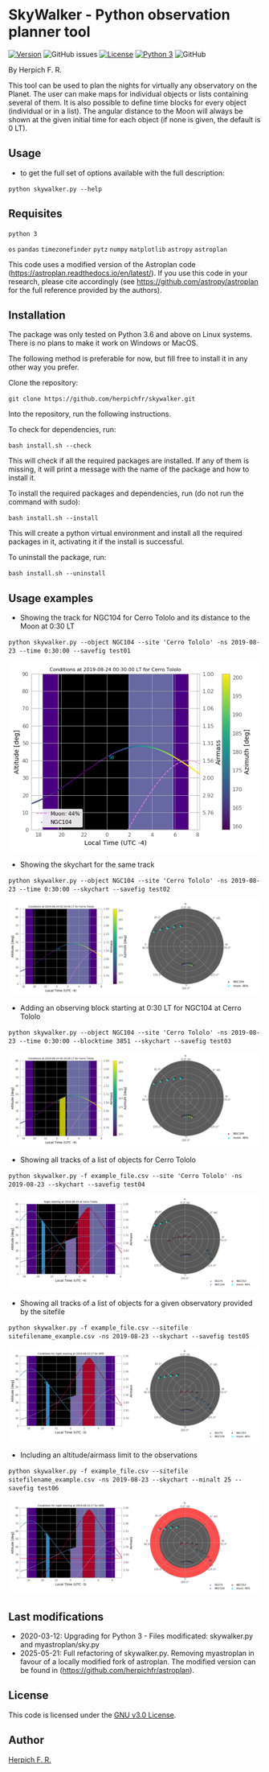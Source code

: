 SkyWalker - Python observation planner tool
===========================================

[![Version](https://img.shields.io/github/v/release/herpichfr/skywalker)](https://img.shields.io/github/v/release/herpichfr/skywalker)
![GitHub issues](https://img.shields.io/github/issues/herpichfr/skywalker)
[![License](https://img.shields.io/badge/license-GNUv3.0-green)](LICENSE)
[![Python 3](https://img.shields.io/badge/python-3.6%2B-blue.svg)](https://www.python.org/downloads/)
![GitHub](https://img.shields.io/github/stars/herpichfr/skywalker?style=social)

By Herpich F. R.  

This tool can be used to plan the nights for virtually any observatory on the Planet. The user can make maps for individual objects or lists containing several of them. It is also possible to define time blocks for every object (individual or in a list). The angular distance to the Moon will always be shown at the given initial time for each object (if none is given, the default is 0 LT).

Usage
-----

- to get the full set of options available with the full description:

``python skywalker.py --help``

Requisites
----------

``python 3``

``os``
``pandas``
``timezonefinder``
``pytz``
``numpy``
``matplotlib``
``astropy``
``astroplan``

This code uses a modified version of the Astroplan code (https://astroplan.readthedocs.io/en/latest/). If you use this code in your research, please cite accordingly (see https://github.com/astropy/astroplan for the full reference provided by the authors).

Installation
------------

The package was only tested on Python 3.6 and above on Linux systems. There is no plans to make it work on Windows or MacOS.

The following method is preferable for now, but fill free to install it in any other way you prefer.

Clone the repository:

``git clone https://github.com/herpichfr/skywalker.git``

Into the repository, run the following instructions.

To check for dependencies, run:

``bash install.sh --check``

This will check if all the required packages are installed. If any of them is missing, it will print a message with the name of the package and how to install it.

To install the required packages and dependencies, run (do not run the command with sudo):

``bash install.sh --install``

This will create a python virtual environment and install all the required packages in it, activating it if the install is successful. 

To uninstall the package, run:

``bash install.sh --uninstall``

Usage examples
--------------

* Showing the track for NGC104 for Cerro Tololo and its distance to the Moon at 0:30 LT

``python skywalker.py --object NGC104 --site 'Cerro Tololo' -ns 2019-08-23 --time 0:30:00 --savefig test01``

![Example 1](figs/test01_2019-08-23_plan.png)

* Showing the skychart for the same track

``python skywalker.py --object NGC104 --site 'Cerro Tololo' -ns 2019-08-23 --time 0:30:00 --skychart --savefig test02``

![Example 2](figs/test02_2019-08-23_plan.png)
   
* Adding an observing block starting at 0:30 LT for NGC104 at Cerro Tololo

``python skywalker.py --object NGC104 --site 'Cerro Tololo' -ns 2019-08-23 --time 0:30:00 --blocktime 3851 --skychart --savefig test03``

![Example 3](figs/test03_2019-08-23_plan.png)

* Showing all tracks of a list of objects for Cerro Tololo

``python skywalker.py -f example_file.csv --site 'Cerro Tololo' -ns 2019-08-23 --skychart --savefig test04``

![Example 4](figs/test04_2019-08-23_plan.png)

* Showing all tracks of a list of objects for a given observatory provided by the sitefile

``python skywalker.py -f example_file.csv --sitefile sitefilename_example.csv -ns 2019-08-23 --skychart --savefig test05``

![Example 5](figs/test05_2019-08-23_plan.png)

* Including an altitude/airmass limit to the observations

``python skywalker.py -f example_file.csv --sitefile sitefilename_example.csv -ns 2019-08-23 --skychart --minalt 25 --savefig test06``

![Example 6](figs/test06_2019-08-23_plan.png)

Last modifications
------------------

* 2020-03-12: Upgrading for Python 3 - Files modificated: skywalker.py and myastroplan/sky.py
* 2025-05-21: Full refactoring of skywalker.py. Removing myastroplan in favour of a locally modified fork of astroplan. The modified version can be found in (https://github.com/herpichfr/astroplan).

## License

This code is licensed under the [GNU v3.0 License](LICENSE).

## Author

[Herpich F. R.](https://orcid.org/0000-0001-7907-7884)
